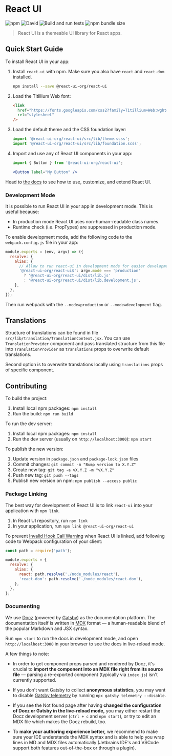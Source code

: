 # React UI

![npm](https://img.shields.io/npm/v/@react-ui-org/react-ui)
![David](https://img.shields.io/david/react-ui-org/react-ui)
![Build and run tests](https://github.com/react-ui-org/react-ui/workflows/Build%20and%20run%20tests/badge.svg)
![npm bundle size](https://img.shields.io/bundlephobia/min/@react-ui-org/react-ui)

> React UI is a themeable UI library for React apps.

## Quick Start Guide

To install React UI in your app:

1. Install `react-ui` with npm. Make sure you also have `react` and
  `react-dom` installed.

   ```bash
   npm install --save @react-ui-org/react-ui
   ```

2. Load the Titillium Web font:

   ```html
   <link
     href="https://fonts.googleapis.com/css2?family=Titillium+Web:wght@300;400;600;700&display=swap"
     rel="stylesheet"
   />
   ```

3. Load the default theme and the CSS foundation layer:

   <!-- eslint-env browser -->
   <!-- eslint-disable import/no-unresolved -->

   ```js
   import '@react-ui-org/react-ui/src/lib/theme.scss';
   import '@react-ui-org/react-ui/src/lib/foundation.scss';
   ```

   <!-- eslint-env browser -->

4. Import and use any of React UI components in your app:

   ```jsx
   import { Button } from '@react-ui-org/react-ui';

   <Button label="My Button" />
   ```

Head to [the docs](https://react-ui.io) to see how to use, customize, and
extend React UI.

### Development Mode

It is possible to run React UI in your app in development mode. This is useful
because:

- In production mode React UI uses non-human-readable class names.
- Runtime check (i.e. PropTypes) are suppressed in production mode.

To enable development mode, add the following code to the `webpack.config.js`
file in your app:

```js
module.exports = (env, argv) => ({
  resolve: {
    alias: {
      // Allow to run react-ui in development mode for easier development.
      '@react-ui-org/react-ui$': argv.mode === 'production'
        ? '@react-ui-org/react-ui/dist/lib.js'
        : '@react-ui-org/react-ui/dist/lib.development.js',
    },
  },
});
```

Then run webpack with the `--mode=production` or `--mode=development` flag.

## Translations

Structure of translations can be found in file
`src/lib/translation/TranslationContext.jsx`. You can use
`TranslationProvider` component and pass translated structure from this file
into `TranslationProvider` as `translations` props to overwrite default
translations.

Second option is to overwrite translations locally using `translations` props of
specific component.

## Contributing

To build the project:

1. Install local npm packages: `npm install`
2. Run the build: `npm run build`

To run the dev server:

1. Install local npm packages: `npm install`
2. Run the dev server (usually on `http://localhost:3000`): `npm start`

To publish the new version:

1. Update version in `package.json` and `package-lock.json` files
2. Commit changes: `git commit -m "Bump version to X.Y.Z"`
3. Create new tag: `git tag -a vX.Y.Z -m "vX.Y.Z"`
4. Push new tag: `git push --tags`
5. Publish new version on npm: `npm publish --access public`

### Package Linking

The best way for development of React UI is to link `react-ui` into your
application with `npm link`.

1. In React UI repository, run `npm link`
2. In your application, run `npm link @react-ui-org/react-ui`

To prevent
[Invalid Hook Call Warning](https://reactjs.org/warnings/invalid-hook-call-warning.html#duplicate-react)
when React UI is linked, add following code to Webpack configuration of your
client:

```js
const path = require('path');

module.exports = {
  resolve: {
    alias: {
      react: path.resolve('./node_modules/react'),
      'react-dom': path.resolve('./node_modules/react-dom'),
    },
  },
};
```

### Documenting

We use [Docz](https://docz.site) (powered by [Gatsby](https://www.gatsbyjs.com))
as the documentation platform. The documentation itself is written in
[MDX](https://mdxjs.com) format — a human-readable blend of the popular Markdown
and JSX syntax.

Run `npm start` to run the docs in development mode, and open
`http://localhost:3000` in your browser to see the docs in live-reload mode.

A few things to note:

- In order to get component props parsed and rendered by Docz, it's crucial to
  **import the component into an MDX file right from its source file** — parsing
  a re-exported component (typically via `index.js`) isn't currently supported.

- If you don't want Gatsby to collect **anonymous statistics**, you may want to
  disable [Gatsby telemetry](https://www.gatsbyjs.com/docs/telemetry/) by
  running `npx gatsby telemetry --disable`.

- If you see the Not found page after having **changed the configuration of Docz
  or Gatsby in the live-reload mode,** you may either restart the Docz
  development server (`ctrl + c` and `npm start`), or try to edit an MDX file
  which makes the Docz rebuild, too.

- To **make your authoring experience better,** we recommend to make sure your
  IDE understands the MDX syntax and is able to help you wrap lines in MD and
  MDX files automatically (Jetbrains IDE's and VSCode support both features
  out-of-the-box or through a plugin).
